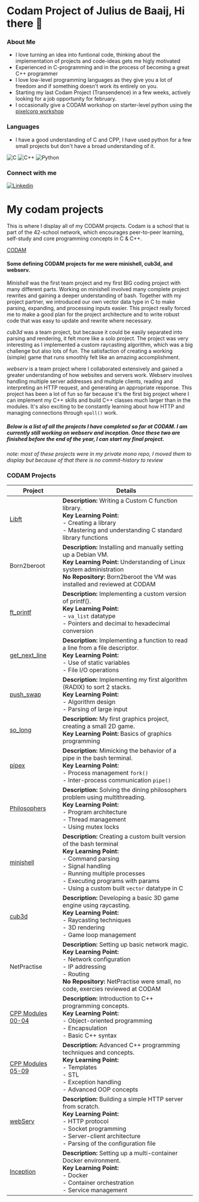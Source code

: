 # Codam Project of Julius de Baaij, Hi there 👋

### About Me
 - I love turning an idea into funtional code, thinking about the implementation of projects and code-ideas gets me higly motivated
 - Experienced in C-programming and in the process of becoming a great C++ programmer
 - I love low-level programming languages as they give you a lot of freedom and if something doesn't work its entirely on you.
 - Starting my last Codam Project (Transendence) in a few weeks, actively looking for a job opportunity for february.
 - I occasionally give a CODAM workshop on starter-level python using the [pixelcorp workshop](https://github.com/pixelcorp-nl/canvas.edu)

### Languages
- I have a good understanding of C and CPP, I have used python for a few small projects but don't have a broad understanding of it.

![C](https://img.shields.io/badge/c-%2300599C.svg?style=for-the-badge&logo=c&logoColor=white)
![C++](https://img.shields.io/badge/c++-%2300599C.svg?style=for-the-badge&logo=c%2B%2B&logoColor=white)
![Python](https://img.shields.io/badge/python-3670A0?style=for-the-badge&logo=python&logoColor=ffdd54)

### Connect with me

[![Linkedin](https://img.shields.io/badge/linkedin-%230077B5.svg?style=for-the-badge&logo=linkedin&logoColor=white)](https://www.linkedin.com/in/julius-de-baaij-44a02a215/)  


# My codam projects



This is where I display all of my CODAM projects. Codam is a school that is part of the 42-school network, which encourages peer-to-peer learning, self-study and core programming concepts in C & C++.

[CODAM](https://www.codam.nl/)

#### Some defining CODAM projects for me were minishell, cub3d, and webserv.

*Minishell* was the first team project and my first BIG coding project with many different parts. Working on minishell involved many complete project rewrites and gaining a deeper understanding of bash. Together with my project partner, we introduced our own vector data type in C to make parsing, expanding, and processing inputs easier. This project really forced me to make a good plan for the project architecture and to write robust code that was easy to update and rewrite where necessary.

*cub3d* was a team project, but because it could be easily separated into parsing and rendering, it felt more like a solo project. The project was very interesting as I implemented a custom raycasting algorithm, which was a big challenge but also lots of fun. The satisfaction of creating a working (simple) game that runs smoothly felt like an amazing accomplishment.

*webserv* is a team project where I collaborated extensively and gained a greater understanding of how websites and servers work. Webserv involves handling multiple server addresses and multiple clients, reading and interpreting an HTTP request, and generating an appropriate response. This project has been a lot of fun so far because it's the first big project where I can implement my C++ skills and build C++ classes much larger than in the modules. It's also exciting to be constantly learning about how HTTP and managing connections through `epoll()` work.



##### Below is a list of all the projects I have completed so far at CODAM. I am currently still working on webserv and inception. Once these two are finished before the end of the year, I can start my final project.
*note: most of these projects were in my private mono repo, I moved them to display but because of that there is no commit-history to review*





### CODAM Projects

| Project        | Details                                                                 |
|--------------------|-------------------------------------------------------------------------|
| [Libft](https://github.com/Codam-jde-baai/ft_libft)              | **Description:** Writing a Custom C function library. <br> **Key Learning Point:**<br> - Creating a library<br> - Mastering and understanding C standard library functions |
| Born2beroot        | **Description:** Installing and manually setting up a Debian VM. <br> **Key Learning Point:** Understanding of Linux system administration <br> **No Repository:** Born2beroot the VM was installed and reviewed at CODAM |
| [ft_printf](https://github.com/Codam-jde-baai/ft_printf)          | **Description:** Implementing a custom version of printf(). <br> **Key Learning Point:**<br> - `va_list` datatype<br> - Pointers and decimal to hexadecimal conversion |
| [get_next_line](https://github.com/Codam-jde-baai/get_next_line)      | **Description:** Implementing a function to read a line from a file descriptor. <br> **Key Learning Point:**<br> - Use of static variables<br> - File I/O operations |
| [push_swap](https://github.com/Codam-jde-baai/push_swap)          | **Description:** Implementing my first algorithm (RADIX) to sort 2 stacks. <br> **Key Learning Point:**<br> - Algorithm design<br> - Parsing of large input |
| [so_long](https://github.com/Codam-jde-baai/so_long)            | **Description:** My first graphics project, creating a small 2D game. <br> **Key Learning Point:** Basics of graphics programming |
| [pipex](https://github.com/Codam-jde-baai/pipex)              | **Description:** Mimicking the behavior of a pipe in the bash terminal. <br> **Key Learning Point:**<br> - Process management `fork()`<br> - Inter-process communication `pipe()` |
| [Philosophers](https://github.com/Codam-jde-baai/Philosophers)       | **Description:** Solving the dining philosophers problem using multithreading. <br> **Key Learning Point:**<br> - Program architecture <br> - Thread management<br> - Using mutex locks |
| [minishell](https://github.com/Codam-jde-baai/minishell)          | **Description:** Creating a custom built version of the bash terminal <br> **Key Learning Point:**<br> - Command parsing<br> - Signal handling<br> - Running multiple processes<br> - Executing programs with params <br> - Using a custom built `vector` datatype in C |
| [cub3d](https://github.com/Codam-jde-baai/cub3D)              | **Description:** Developing a basic 3D game engine using raycasting. <br> **Key Learning Point:**<br> - Raycasting techniques<br> - 3D rendering<br> - Game loop management |
| NetPractise        | **Description:** Setting up basic network magic. <br> **Key Learning Point:**<br> - Network configuration<br> - IP addressing<br> - Routing <br> **No Repository:** NetPractise were small, no code, exercies reviewed at CODAM |
| [CPP Modules 00-04](https://github.com/Codam-jde-baai/CPP_modules_00-04)  | **Description:** Introduction to C++ programming concepts. <br> **Key Learning Point:**<br> - Object-oriented programming<br> - Encapsulation<br> - Basic C++ syntax |
| [CPP Modules 05-09](https://github.com/Codam-jde-baai/CPP_modules_05-09)  | **Description:** Advanced C++ programming techniques and concepts. <br> **Key Learning Point:**<br> - Templates<br> - STL<br> - Exception handling<br> - Advanced OOP concepts |
| [webServ](https://github.com/smclacke/webserv)  | **Description:** Building a simple HTTP server from scratch. <br> **Key Learning Point:**<br> - HTTP protocol<br> - Socket programming<br> - Server-client architecture<br> - Parsing of the configuration file |
| [Inception](https://github.com/Codam-jde-baai/Inception42)          | **Description:** Setting up a multi-container Docker environment. <br> **Key Learning Point:**<br> - Docker<br> - Container orchestration<br> - Service management |

